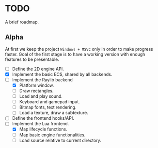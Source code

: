 # TODO
A brief roadmap.

## Alpha
At first we keep the project `Windows + MSVC` only in order to make progress faster. Goal of the
first stage is to have a working version with enough features to be presentable.

- [ ] Define the 2D engine API.
- [X] Implement the basic ECS, shared by all backends.
- [ ] Implement the Raylib backend
	* [X] Platform window.
	* [ ] Draw rectangles.
	* [ ] Load and play sound.
	* [ ] Keyboard and gamepad input.
	* [ ] Bitmap fonts, text rendering.
	* [ ] Load a texture, draw a subtexture.
- [ ] Define the frontend hooks/API.
- [ ] Implement the Lua frontend.
	* [X] Map lifecycle functions.
	* [ ] Map basic engine functionalities.
	* [ ] Load source relative to current directory.
